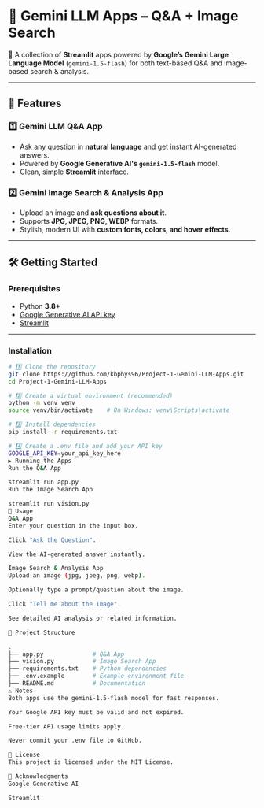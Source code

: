 
# 🤖 Gemini LLM Apps – Q&A + Image Search

🚀 A collection of **Streamlit** apps powered by **Google’s Gemini Large Language Model** (`gemini-1.5-flash`) for both text-based Q&A and image-based search & analysis.

---

## 📌 Features

### 1️⃣ Gemini LLM Q&A App
- Ask any question in **natural language** and get instant AI-generated answers.
- Powered by **Google Generative AI's `gemini-1.5-flash`** model.
- Clean, simple **Streamlit** interface.

### 2️⃣ Gemini Image Search & Analysis App
- Upload an image and **ask questions about it**.
- Supports **JPG, JPEG, PNG, WEBP** formats.
- Stylish, modern UI with **custom fonts, colors, and hover effects**.

---

## 🛠️ Getting Started

### **Prerequisites**
- Python **3.8+**
- [Google Generative AI API key](https://aistudio.google.com/)
- [Streamlit](https://streamlit.io/)

---

### **Installation**
```bash
# 1️⃣ Clone the repository
git clone https://github.com/kbphys96/Project-1-Gemini-LLM-Apps.git
cd Project-1-Gemini-LLM-Apps

# 2️⃣ Create a virtual environment (recommended)
python -m venv venv
source venv/bin/activate    # On Windows: venv\Scripts\activate

# 3️⃣ Install dependencies
pip install -r requirements.txt

# 4️⃣ Create a .env file and add your API key
GOOGLE_API_KEY=your_api_key_here
▶ Running the Apps
Run the Q&A App

streamlit run app.py
Run the Image Search App

streamlit run vision.py
🎯 Usage
Q&A App
Enter your question in the input box.

Click "Ask the Question".

View the AI-generated answer instantly.

Image Search & Analysis App
Upload an image (jpg, jpeg, png, webp).

Optionally type a prompt/question about the image.

Click "Tell me about the Image".

See detailed AI analysis or related information.

📂 Project Structure

.
├── app.py              # Q&A App
├── vision.py           # Image Search App
├── requirements.txt    # Python dependencies
├── .env.example        # Example environment file
├── README.md           # Documentation
⚠ Notes
Both apps use the gemini-1.5-flash model for fast responses.

Your Google API key must be valid and not expired.

Free-tier API usage limits apply.

Never commit your .env file to GitHub.

📜 License
This project is licensed under the MIT License.

🙌 Acknowledgments
Google Generative AI

Streamlit

